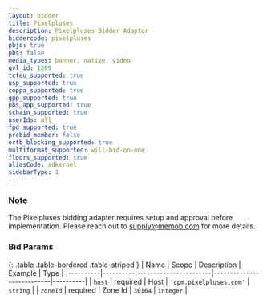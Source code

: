 ```yaml
---
layout: bidder
title: Pixelpluses
description: Pixelpluses Bidder Adaptor
biddercode: pixelpluses
pbjs: true
pbs: false
media_types: banner, native, video
gvl_id: 1209
tcfeu_supported: true
usp_supported: true
coppa_supported: true
gpp_supported: true
pbs_app_supported: true
schain_supported: true
userIds: all
fpd_supported: true
prebid_member: false
ortb_blocking_supported: true
multiformat_supported: will-bid-on-one
floors_supported: true
aliasCode: adkernel
sidebarType: 1
---
```


### Note

The Pixelpluses bidding adapter requires setup and approval before implementation. Please reach out to <supply@memob.com> for more details.

### Bid Params

{: .table .table-bordered .table-striped }
| Name     | Scope    | Description           | Example                   | Type     |
|----------|----------|-----------------------|---------------------------|----------|
| `host`   | required | Host | `'cpm.pixelpluses.com'` | `string` |
| `zoneId` | required | Zone Id           | `30164`                 | `integer` |
